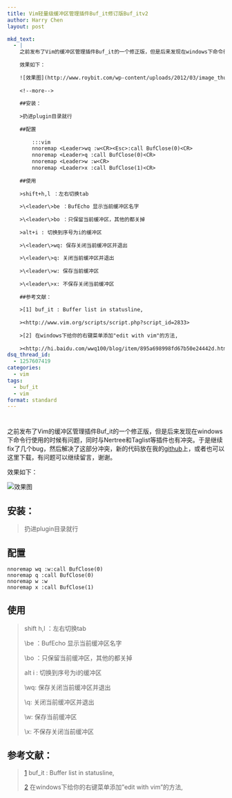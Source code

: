 ```yaml
---
title: Vim轻量级缓冲区管理插件Buf_it修订版Buf_itv2
author: Harry Chen
layout: post

mkd_text:
  - |
    之前发布了Vim的缓冲区管理插件Buf_it的一个修正版，但是后来发现在windows下命令行使用的时候有问题，同时与Nertree和Taglist等插件也有冲突。于是继续fix了几个bug，然后解决了这部分冲突，新的代码放在我的[github](https://github.com/BitRobt 'Bitrobt')上，或者也可以这里下载，有问题可以继续留言，谢谢。
    
    效果如下：
    
    ![效果图](http://www.roybit.com/wp-content/uploads/2012/03/image_thumb4.png "效果图")
    
    <!--more-->
    
    ##安装：
    
    >扔进plugin目录就行
    
    ##配置
    
    	:::vim
    	nnoremap <Leader>wq :w<CR><Esc>:call BufClose(0)<CR> 
    	nnoremap <Leader>q :call BufClose(0)<CR> 
    	nnoremap <Leader>w :w<CR> 
    	nnoremap <Leader>x :call BufClose(1)<CR>
    
    ##使用
    
    >shift+h,l ：左右切换tab
    
    >\<leader\>be ：BufEcho 显示当前缓冲区名字
    
    >\<leader\>bo ：只保留当前缓冲区，其他的都关掉
    
    >alt+i : 切换到序号为i的缓冲区
    
    >\<leader\>wq: 保存关闭当前缓冲区并退出
    
    >\<leader\>q: 关闭当前缓冲区并退出
    
    >\<leader\>w: 保存当前缓冲区
    
    >\<leader\>x: 不保存关闭当前缓冲区
    
    ##参考文献：
    
    >[1] buf_it : Buffer list in statusline,
    
    ><http://www.vim.org/scripts/script.php?script_id=2833>
    
    >[2] 在windows下给你的右键菜单添加"edit with vim"的方法,
    
    ><http://hi.baidu.com/wwq100/blog/item/895a698998fd67b50e24442d.html>
dsq_thread_id:
  - 1257607419
categories:
  - vim
tags:
  - buf_it
  - vim
format: standard
---
```

# 

之前发布了Vim的缓冲区管理插件Buf_it的一个修正版，但是后来发现在windows下命令行使用的时候有问题，同时与Nertree和Taglist等插件也有冲突。于是继续fix了几个bug，然后解决了这部分冲突，新的代码放在我的[github][1]上，或者也可以这里下载，有问题可以继续留言，谢谢。

效果如下：

![效果图][2]

## 安装：

> 扔进plugin目录就行

## 配置


    nnoremap wq :w:call BufClose(0)
    nnoremap q :call BufClose(0)
    nnoremap w :w
    nnoremap x :call BufClose(1)


## 使用

> shift h,l ：左右切换tab
>
> \be ：BufEcho 显示当前缓冲区名字
>
> \bo ：只保留当前缓冲区，其他的都关掉
>
> alt i : 切换到序号为i的缓冲区
>
> \wq: 保存关闭当前缓冲区并退出
>
> \q: 关闭当前缓冲区并退出
>
> \w: 保存当前缓冲区
>
> \x: 不保存关闭当前缓冲区

## 参考文献：

> [1] buf_it : Buffer list in statusline,
>
> 
>
> [2] 在windows下给你的右键菜单添加”edit with vim”的方法,
>
> 

   [1]: https://github.com/BitRobt (Bitrobt)
   [2]: http://www.roybit.com/wp-content/uploads/2012/03/image_thumb4.png (效果图)
